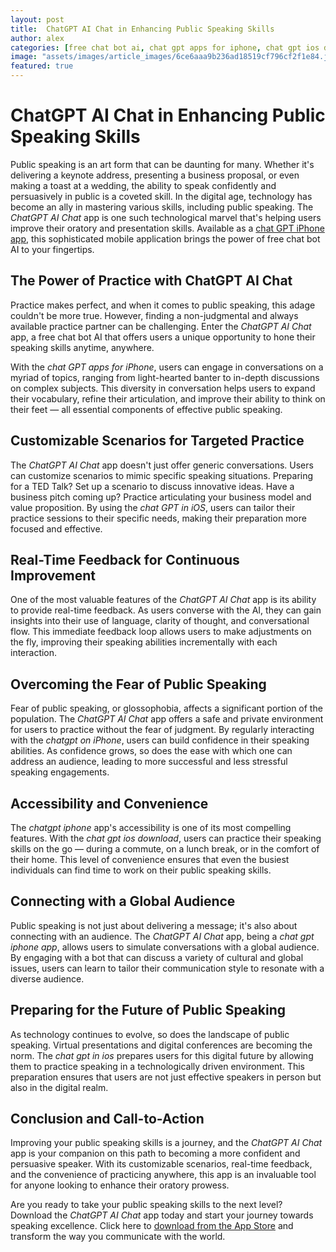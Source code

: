 ```yaml
---
layout: post
title:  ChatGPT AI Chat in Enhancing Public Speaking Skills
author: alex
categories: [free chat bot ai, chat gpt apps for iphone, chat gpt ios download, chatgpt on iphone, chatgpt iphone, chat gpt iphone app, chat gpt in ios]
image: "assets/images/article_images/6ce6aaa9b236ad18519cf796cf2f1e84.jpg"
featured: true
---
```


# ChatGPT AI Chat in Enhancing Public Speaking Skills

Public speaking is an art form that can be daunting for many. Whether it's delivering a keynote address, presenting a business proposal, or even making a toast at a wedding, the ability to speak confidently and persuasively in public is a coveted skill. In the digital age, technology has become an ally in mastering various skills, including public speaking. The *ChatGPT AI Chat* app is one such technological marvel that's helping users improve their oratory and presentation skills. Available as a [chat GPT iPhone app](https://apps.apple.com/us/app/ai-ask-chat-with-ai-bots/id6472484891), this sophisticated mobile application brings the power of free chat bot AI to your fingertips.

## The Power of Practice with ChatGPT AI Chat

Practice makes perfect, and when it comes to public speaking, this adage couldn't be more true. However, finding a non-judgmental and always available practice partner can be challenging. Enter the *ChatGPT AI Chat* app, a free chat bot AI that offers users a unique opportunity to hone their speaking skills anytime, anywhere.

With the *chat GPT apps for iPhone*, users can engage in conversations on a myriad of topics, ranging from light-hearted banter to in-depth discussions on complex subjects. This diversity in conversation helps users to expand their vocabulary, refine their articulation, and improve their ability to think on their feet — all essential components of effective public speaking.

## Customizable Scenarios for Targeted Practice

The *ChatGPT AI Chat* app doesn't just offer generic conversations. Users can customize scenarios to mimic specific speaking situations. Preparing for a TED Talk? Set up a scenario to discuss innovative ideas. Have a business pitch coming up? Practice articulating your business model and value proposition. By using the *chat GPT in iOS*, users can tailor their practice sessions to their specific needs, making their preparation more focused and effective.

## Real-Time Feedback for Continuous Improvement

One of the most valuable features of the *ChatGPT AI Chat* app is its ability to provide real-time feedback. As users converse with the AI, they can gain insights into their use of language, clarity of thought, and conversational flow. This immediate feedback loop allows users to make adjustments on the fly, improving their speaking abilities incrementally with each interaction.

## Overcoming the Fear of Public Speaking

Fear of public speaking, or glossophobia, affects a significant portion of the population. The *ChatGPT AI Chat* app offers a safe and private environment for users to practice without the fear of judgment. By regularly interacting with the *chatgpt on iPhone*, users can build confidence in their speaking abilities. As confidence grows, so does the ease with which one can address an audience, leading to more successful and less stressful speaking engagements.

## Accessibility and Convenience

The *chatgpt iphone* app's accessibility is one of its most compelling features. With the *chat gpt ios download*, users can practice their speaking skills on the go — during a commute, on a lunch break, or in the comfort of their home. This level of convenience ensures that even the busiest individuals can find time to work on their public speaking skills.

## Connecting with a Global Audience

Public speaking is not just about delivering a message; it's also about connecting with an audience. The *ChatGPT AI Chat* app, being a *chat gpt iphone app*, allows users to simulate conversations with a global audience. By engaging with a bot that can discuss a variety of cultural and global issues, users can learn to tailor their communication style to resonate with a diverse audience.

## Preparing for the Future of Public Speaking

As technology continues to evolve, so does the landscape of public speaking. Virtual presentations and digital conferences are becoming the norm. The *chat gpt in ios* prepares users for this digital future by allowing them to practice speaking in a technologically driven environment. This preparation ensures that users are not just effective speakers in person but also in the digital realm.

## Conclusion and Call-to-Action

Improving your public speaking skills is a journey, and the *ChatGPT AI Chat* app is your companion on this path to becoming a more confident and persuasive speaker. With its customizable scenarios, real-time feedback, and the convenience of practicing anywhere, this app is an invaluable tool for anyone looking to enhance their oratory prowess.

Are you ready to take your public speaking skills to the next level? Download the *ChatGPT AI Chat* app today and start your journey towards speaking excellence. Click here to [download from the App Store](https://apps.apple.com/us/app/ai-ask-chat-with-ai-bots/id6472484891) and transform the way you communicate with the world.